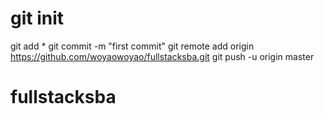 # git init

git add *
git commit -m "first commit"
git remote add origin https://github.com/woyaowoyao/fullstacksba.git
git push -u origin master

# fullstacksba
